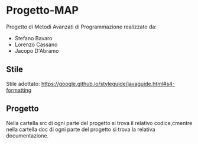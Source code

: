 # Progetto-MAP
Progetto di Metodi Avanzati di Programmazione realizzato da:
- Stefano Bavaro 
- Lorenzo Cassano 
- Jacopo D'Abramo

## Stile
Stile adottato: https://google.github.io/styleguide/javaguide.html#s4-formatting

## Progetto
Nella cartella src di ogni parte del progetto si trova il relativo codice,cmentre nella cartella doc di ogni parte del progetto si trova la relativa documentazione.